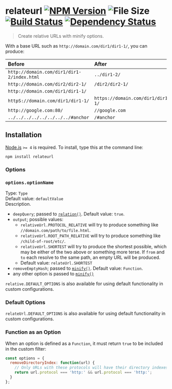 # relateurl [![NPM Version][npm-image]][npm-url] ![File Size][filesize-image] [![Build Status][travis-image]][travis-url] [![Dependency Status][david-image]][david-url]

> Create relative URLs with minify options.


With a base URL such as `http://domain.com/dir1/dir1-1/`, you can produce:

| Before                                     | After                             |
| :----------------------------------------- | :-------------------------------- |
| `http://domain.com/dir1/dir1-2/index.html` | `../dir1-2/`                      |
| `http://domain.com/dir2/dir2-1/`           | `/dir2/dir2-1/`                   |
| `http://domain.com/dir1/dir1-1/`           | ` `                               |
| `httpS://domain.com/dir1/dir1-1/`          | `https://domain.com/dir1/dir1-1/` |
| `http://google.com:80/`                    | `//google.com`                    |
| `../../../../../../../../#anchor`          | `/#anchor`                        |


## Installation

[Node.js](http://nodejs.org/) `>= 4` is required. To install, type this at the command line:
```shell
npm install relateurl
```

### Options

### `options.optionName`
Type: `Type`  
Default value: `defaultValue`  
Description.


* `deepQuery`; passed to [`relation()`](#relationurl1-url2-options). Default value: `true`.
* `output`; possible values:
  * `relativeUrl.PROTOCOL_RELATIVE` will try to produce something like `//domain.com/path/to/file.html`.
  * `relativeUrl.ROOT_PATH_RELATIVE` will try to produce something like `/child-of-root/etc/`.
  * `relativeUrl.SHORTEST` will try to produce the shortest possible, which may be either of the two above or something more terse. If `from` and `to` each resolve to the same path, an empty URL will be produced.
  * Default value: `relateUrl.SHORTEST`
* `removeEmptyHash`; passed to [`minify()`](#minifyurl-options). Default value: `Function`.
* any other option is passed to [`minify()`](#minifyurl-options)

`relative.DEFAULT_OPTIONS` is also available for using default functionality in custom configurations.


### Default Options

`relateUrl.DEFAULT_OPTIONS` is also available for using default functionality in custom configurations.


### Function as an Option

When an option is defined as a `Function`, it must return `true` to be included in the custom filter:
```js
const options = {
  removeDirectoryIndex: function(url) {
    // Only URLs with these protocols will have their directory indexes removed
    return url.protocol === 'http:' && url.protocol === 'http:';
  }
};
```


[npm-image]: https://img.shields.io/npm/v/relateurl.svg
[npm-url]: https://npmjs.org/package/relateurl
[filesize-image]: https://img.shields.io/badge/size-5.5kB%20gzipped-blue.svg
[travis-image]: https://img.shields.io/travis/stevenvachon/relateurl.svg
[travis-url]: https://travis-ci.org/stevenvachon/relateurl
[david-image]: https://img.shields.io/david/stevenvachon/relateurl.svg
[david-url]: https://david-dm.org/stevenvachon/relateurl

